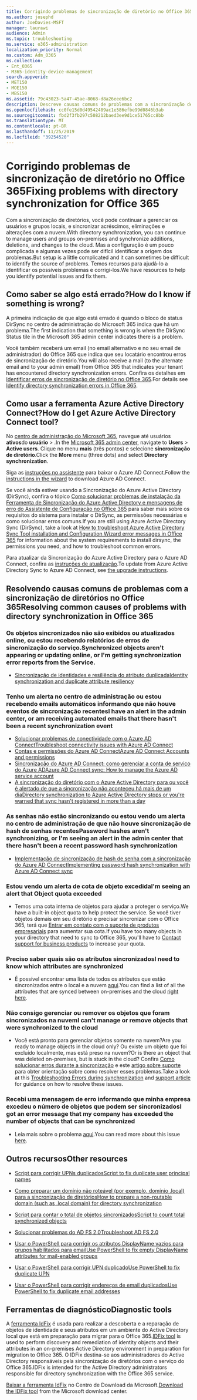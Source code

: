 ```yaml
---
title: Corrigindo problemas de sincronização de diretório no Office 365
ms.author: josephd
author: JoeDavies-MSFT
manager: laurawi
audience: Admin
ms.topic: troubleshooting
ms.service: o365-administration
localization_priority: Normal
ms.custom: Adm_O365
ms.collection:
- Ent_O365
- M365-identity-device-management
search.appverid:
- MET150
- MOE150
- MBS150
ms.assetid: 79c43023-5a47-45ae-8068-d8a26eee6bc2
description: Descreve causas comuns de problemas com a sincronização de diretórios no Office 365 e fornece alguns métodos para ajudar a solucionar problemas.
ms.openlocfilehash: cc0fe15d0d49542489ac1e586efbe99d0846b3ab
ms.sourcegitcommit: fbd2f3fb297c508212baed3ee9d1ce51765cc8bb
ms.translationtype: MT
ms.contentlocale: pt-BR
ms.lasthandoff: 11/25/2019
ms.locfileid: "39254520"
---
```

# <a name="fixing-problems-with-directory-synchronization-for-office-365"></a><span data-ttu-id="3bc98-103">Corrigindo problemas de sincronização de diretório no Office 365</span><span class="sxs-lookup"><span data-stu-id="3bc98-103">Fixing problems with directory synchronization for Office 365</span></span>

<span data-ttu-id="3bc98-104">Com a sincronização de diretórios, você pode continuar a gerenciar os usuários e grupos locais, e sincronizar acréscimos, eliminações e alterações com a nuvem.</span><span class="sxs-lookup"><span data-stu-id="3bc98-104">With directory synchronization, you can continue to manage users and groups on-premises and synchronize additions, deletions, and changes to the cloud.</span></span> <span data-ttu-id="3bc98-105">Mas a configuração é um pouco complicada e algumas vezes pode ser difícil identificar a origem dos problemas.</span><span class="sxs-lookup"><span data-stu-id="3bc98-105">But setup is a little complicated and it can sometimes be difficult to identify the source of problems.</span></span> <span data-ttu-id="3bc98-106">Temos recursos para ajudá-lo a identificar os possíveis problemas e corrigi-los.</span><span class="sxs-lookup"><span data-stu-id="3bc98-106">We have resources to help you identify potential issues and fix them.</span></span>
  
## <a name="how-do-i-know-if-something-is-wrong"></a><span data-ttu-id="3bc98-107">Como saber se algo está errado?</span><span class="sxs-lookup"><span data-stu-id="3bc98-107">How do I know if something is wrong?</span></span>

<span data-ttu-id="3bc98-108">A primeira indicação de que algo está errado é quando o bloco de status DirSync no centro de administração do Microsoft 365 indica que há um problema.</span><span class="sxs-lookup"><span data-stu-id="3bc98-108">The first indication that something is wrong is when the DirSync Status tile in the Microsoft 365 admin center indicates there is a problem.</span></span>
  
<span data-ttu-id="3bc98-109">Você também receberá um email (no email alternativo e no seu email de administrador) do Office 365 que indica que seu locatário encontrou erros de sincronização de diretório.</span><span class="sxs-lookup"><span data-stu-id="3bc98-109">You will also receive a mail (to the alternate email and to your admin email) from Office 365 that indicates your tenant has encountered directory synchronization errors.</span></span> <span data-ttu-id="3bc98-110">Confira os detalhes em [Identificar erros de sincronização de diretório no Office 365](identify-directory-synchronization-errors.md).</span><span class="sxs-lookup"><span data-stu-id="3bc98-110">For details see [Identify directory synchronization errors in Office 365](identify-directory-synchronization-errors.md).</span></span>
  
## <a name="how-do-i-get-azure-active-directory-connect-tool"></a><span data-ttu-id="3bc98-111">Como usar a ferramenta Azure Active Directory Connect?</span><span class="sxs-lookup"><span data-stu-id="3bc98-111">How do I get Azure Active Directory Connect tool?</span></span>

<span data-ttu-id="3bc98-112">No [centro de administração do Microsoft 365](https://admin.microsoft.com), navegue até usuários **ativos**do **usuário** \> .</span><span class="sxs-lookup"><span data-stu-id="3bc98-112">In the [Microsoft 365 admin center](https://admin.microsoft.com), navigate to **Users** \> **Active users**.</span></span> <span data-ttu-id="3bc98-113">Clique no menu **mais** (três pontos) e selecione **sincronização de diretório**.</span><span class="sxs-lookup"><span data-stu-id="3bc98-113">Click the **More** menu (three dots) and select **Directory synchronization**.</span></span> 
  
<span data-ttu-id="3bc98-114">Siga as [instruções no assistente](set-up-directory-synchronization.md) para baixar o Azure AD Connect.</span><span class="sxs-lookup"><span data-stu-id="3bc98-114">Follow the [instructions in the wizard](set-up-directory-synchronization.md) to download Azure AD Connect.</span></span> 
  
<span data-ttu-id="3bc98-115">Se você ainda estiver usando a Sincronização do Azure Active Directory (DirSync), confira o tópico [Como solucionar problemas de instalação da Ferramenta de Sincronização do Azure Active Directory e mensagens de erro do Assistente de Configuração no Office 365](https://go.microsoft.com/fwlink/p/?LinkId=396717) para saber mais sobre os requisitos do sistema para instalar o DirSync, as permissões necessárias e como solucionar erros comuns.</span><span class="sxs-lookup"><span data-stu-id="3bc98-115">If you are still using Azure Active Directory Sync (DirSync), take a look at [How to troubleshoot Azure Active Directory Sync Tool installation and Configuration Wizard error messages in Office 365](https://go.microsoft.com/fwlink/p/?LinkId=396717) for information about the system requirements to install dirsync, the permissions you need, and how to troubleshoot common errors.</span></span> 
  
<span data-ttu-id="3bc98-116">Para atualizar da Sincronização do Azure Active Directory para o Azure AD Connect, confira as [instruções de atualização](https://go.microsoft.com/fwlink/p/?LinkId=733240).</span><span class="sxs-lookup"><span data-stu-id="3bc98-116">To update from Azure Active Directory Sync to Azure AD Connect, see [the upgrade instructions](https://go.microsoft.com/fwlink/p/?LinkId=733240).</span></span>
  
## <a name="resolving-common-causes-of-problems-with-directory-synchronization-in-office-365"></a><span data-ttu-id="3bc98-117">Resolvendo causas comuns de problemas com a sincronização de diretórios no Office 365</span><span class="sxs-lookup"><span data-stu-id="3bc98-117">Resolving common causes of problems with directory synchronization in Office 365</span></span>

### <a name="synchronized-objects-arent-appearing-or-updating-online-or-im-getting-synchronization-error-reports-from-the-service"></a><span data-ttu-id="3bc98-118">**Os objetos sincronizados não são exibidos ou atualizados online, ou estou recebendo relatórios de erros de sincronização do serviço.**</span><span class="sxs-lookup"><span data-stu-id="3bc98-118">**Synchronized objects aren't appearing or updating online, or I'm getting synchronization error reports from the Service.**</span></span>

- [<span data-ttu-id="3bc98-119">Sincronização de identidades e resiliência do atributo duplicada</span><span class="sxs-lookup"><span data-stu-id="3bc98-119">Identity synchronization and duplicate attribute resiliency</span></span>](https://docs.microsoft.com/azure/active-directory/hybrid/how-to-connect-syncservice-duplicate-attribute-resiliency)

### <a name="i-have-an-alert-in-the-admin-center-or-am-receiving-automated-emails-that-there-hasnt-been-a-recent-synchronization-event"></a><span data-ttu-id="3bc98-120">**Tenho um alerta no centro de administração ou estou recebendo emails automáticos informando que não houve eventos de sincronização recentes**</span><span class="sxs-lookup"><span data-stu-id="3bc98-120">**I have an alert in the admin center, or am receiving automated emails that there hasn't been a recent synchronization event**</span></span>
- [<span data-ttu-id="3bc98-121">Solucionar problemas de conectividade com o Azure AD Connect</span><span class="sxs-lookup"><span data-stu-id="3bc98-121">Troubleshoot connectivity issues with Azure AD Connect</span></span>](https://docs.microsoft.com/azure/active-directory/hybrid/tshoot-connect-connectivity)
- [<span data-ttu-id="3bc98-122">Contas e permissões do Azure AD Connect</span><span class="sxs-lookup"><span data-stu-id="3bc98-122">Azure AD Connect Accounts and permissions</span></span>](https://go.microsoft.com/fwlink/p/?LinkId=820598)
- [<span data-ttu-id="3bc98-123">Sincronização do Azure AD Connect: como gerenciar a conta de serviço do Azure AD</span><span class="sxs-lookup"><span data-stu-id="3bc98-123">Azure AD Connect sync: How to manage the Azure AD service account</span></span>](https://docs.microsoft.com/azure/active-directory/hybrid/how-to-connect-azureadaccount)
- [<span data-ttu-id="3bc98-124">A sincronização do diretório com o Azure Active Directory para ou você é alertado de que a sincronização não aconteceu há mais de um dia</span><span class="sxs-lookup"><span data-stu-id="3bc98-124">Directory synchronization to Azure Active Directory stops or you're warned that sync hasn't registered in more than a day</span></span>](https://support.microsoft.com/help/2882421/directory-synchronization-to-azure-active-directory-stops-or-you-re-warned-that-sync-hasn-t-registered-in-more-than-a-day)

### <a name="password-hashes-arent-synchronizing-or-im-seeing-an-alert-in-the-admin-center-that-there-hasnt-been-a-recent-password-hash-synchronization"></a><span data-ttu-id="3bc98-125">**As senhas não estão sincronizando ou estou vendo um alerta no centro de administração de que não houve sincronização de hash de senhas recentes**</span><span class="sxs-lookup"><span data-stu-id="3bc98-125">**Password hashes aren't synchronizing, or I'm seeing an alert in the admin center that there hasn't been a recent password hash synchronization**</span></span>
- [<span data-ttu-id="3bc98-126">Implementação de sincronização de hash de senha com a sincronização do Azure AD Connect</span><span class="sxs-lookup"><span data-stu-id="3bc98-126">Implementing password hash synchronization with Azure AD Connect sync</span></span>](https://docs.microsoft.com/azure/active-directory/hybrid/how-to-connect-password-hash-synchronization)

### <a name="im-seeing-an-alert-that-object-quota-exceeded"></a><span data-ttu-id="3bc98-127">**Estou vendo um alerta de cota de objeto excedida**</span><span class="sxs-lookup"><span data-stu-id="3bc98-127">**I'm seeing an alert that Object quota exceeded**</span></span>
- <span data-ttu-id="3bc98-128">Temos uma cota interna de objetos para ajudar a proteger o serviço.</span><span class="sxs-lookup"><span data-stu-id="3bc98-128">We have a built-in object quota to help protect the service.</span></span> <span data-ttu-id="3bc98-129">Se você tiver objetos demais em seu diretório e precisar sincronizar com o Office 365, terá que [Entrar em contato com o suporte de produtos empresariais](https://support.office.com/article/32a17ca7-6fa0-4870-8a8d-e25ba4ccfd4b) para aumentar sua cota.</span><span class="sxs-lookup"><span data-stu-id="3bc98-129">If you have too many objects in your directory that need to sync to Office 365, you'll have to [Contact support for business products](https://support.office.com/article/32a17ca7-6fa0-4870-8a8d-e25ba4ccfd4b) to increase your quota.</span></span>

### <a name="i-need-to-know-which-attributes-are-synchronized"></a><span data-ttu-id="3bc98-130">**Preciso saber quais são os atributos sincronizados**</span><span class="sxs-lookup"><span data-stu-id="3bc98-130">**I need to know which attributes are synchronized**</span></span>
- <span data-ttu-id="3bc98-131">É possível encontrar uma lista de todos os atributos que estão sincronizados entre o local e a nuvem [aqui](https://go.microsoft.com/fwlink/p/?LinkId=396719).</span><span class="sxs-lookup"><span data-stu-id="3bc98-131">You can find a list of all the attributes that are synced between on-premises and the cloud [right here](https://go.microsoft.com/fwlink/p/?LinkId=396719).</span></span>

### <a name="i-cant-manage-or-remove-objects-that-were-synchronized-to-the-cloud"></a><span data-ttu-id="3bc98-132">**Não consigo gerenciar ou remover os objetos que foram sincronizados na nuvem**</span><span class="sxs-lookup"><span data-stu-id="3bc98-132">**I can't manage or remove objects that were synchronized to the cloud**</span></span>
- <span data-ttu-id="3bc98-133">Você está pronto para gerenciar objetos somente na nuvem?</span><span class="sxs-lookup"><span data-stu-id="3bc98-133">Are you ready to manage objects in the cloud only?</span></span> <span data-ttu-id="3bc98-134">Ou existe um objeto que foi excluído localmente, mas está preso na nuvem?</span><span class="sxs-lookup"><span data-stu-id="3bc98-134">Or is there an object that was deleted on-premises, but is stuck in the cloud?</span></span> <span data-ttu-id="3bc98-135">Confira [Como solucionar erros durante a sincronização](https://go.microsoft.com/fwlink/p/?linkid=842044) e este [artigo sobre suporte](https://go.microsoft.com/fwlink/p/?LinkId=396720) para obter orientação sobre como resolver esses problemas.</span><span class="sxs-lookup"><span data-stu-id="3bc98-135">Take a look at this [Troubleshooting Errors during synchronization](https://go.microsoft.com/fwlink/p/?linkid=842044) and [support article](https://go.microsoft.com/fwlink/p/?LinkId=396720) for guidance on how to resolve these issues.</span></span>

### <a name="i-got-an-error-message-that-my-company-has-exceeded-the-number-of-objects-that-can-be-synchronized"></a><span data-ttu-id="3bc98-136">**Recebi uma mensagem de erro informando que minha empresa excedeu o número de objetos que podem ser sincronizados**</span><span class="sxs-lookup"><span data-stu-id="3bc98-136">**I got an error message that my company has exceeded the number of objects that can be synchronized**</span></span>
- <span data-ttu-id="3bc98-137">Leia mais sobre o problema [aqui](https://go.microsoft.com/fwlink/p/?LinkId=396721).</span><span class="sxs-lookup"><span data-stu-id="3bc98-137">You can read more about this issue [here](https://go.microsoft.com/fwlink/p/?LinkId=396721).</span></span>
   
## <a name="other-resources"></a><span data-ttu-id="3bc98-138">Outros recursos</span><span class="sxs-lookup"><span data-stu-id="3bc98-138">Other resources</span></span>

- [<span data-ttu-id="3bc98-139">Script para corrigir UPNs duplicados</span><span class="sxs-lookup"><span data-stu-id="3bc98-139">Script to fix duplicate user principal names</span></span>](https://go.microsoft.com/fwlink/p/?LinkId=396725)
    
- [<span data-ttu-id="3bc98-140">Como preparar um domínio não roteável (por exemplo, domínio .local) para a sincronização de diretórios</span><span class="sxs-lookup"><span data-stu-id="3bc98-140">How to prepare a non-routable domain (such as .local domain) for directory synchronization</span></span>](prepare-a-non-routable-domain-for-directory-synchronization.md)
    
- [<span data-ttu-id="3bc98-141">Script para contar o total de objetos sincronizados</span><span class="sxs-lookup"><span data-stu-id="3bc98-141">Script to count total synchronized objects</span></span>](https://go.microsoft.com/fwlink/p/?LinkId=396726)
    
- [<span data-ttu-id="3bc98-142">Solucionar problemas do AD FS 2.0</span><span class="sxs-lookup"><span data-stu-id="3bc98-142">Troubleshoot AD FS 2.0</span></span>](https://go.microsoft.com/fwlink/p/?LinkId=396727)
    
- [<span data-ttu-id="3bc98-143">Usar o PowerShell para corrigir os atributos DisplayName vazios para grupos habilitados para email</span><span class="sxs-lookup"><span data-stu-id="3bc98-143">Use PowerShell to fix empty DisplayName attributes for mail-enabled groups</span></span>](https://go.microsoft.com/fwlink/p/?LinkId=396728)
    
- [<span data-ttu-id="3bc98-144">Usar o PowerShell para corrigir UPN duplicado</span><span class="sxs-lookup"><span data-stu-id="3bc98-144">Use PowerShell to fix duplicate UPN</span></span>](https://go.microsoft.com/fwlink/p/?LinkId=396730)
    
- [<span data-ttu-id="3bc98-145">Usar o PowerShell para corrigir endereços de email duplicados</span><span class="sxs-lookup"><span data-stu-id="3bc98-145">Use PowerShell to fix duplicate email addresses</span></span>](https://go.microsoft.com/fwlink/p/?LinkId=396731)
    
## <a name="diagnostic-tools"></a><span data-ttu-id="3bc98-146">Ferramentas de diagnóstico</span><span class="sxs-lookup"><span data-stu-id="3bc98-146">Diagnostic tools</span></span>

<span data-ttu-id="3bc98-147">A [ferramenta IdFix](prepare-directory-attributes-for-synch-with-idfix.md) é usada para realizar a descoberta e a reparação de objetos de identidade e seus atributos em um ambiente do Active Directory local que está em preparação para migrar para o Office 365.</span><span class="sxs-lookup"><span data-stu-id="3bc98-147">[IDFix tool](prepare-directory-attributes-for-synch-with-idfix.md) is used to perform discovery and remediation of identity objects and their attributes in an on-premises Active Directory environment in preparation for migration to Office 365.</span></span> <span data-ttu-id="3bc98-148">O IDFix destina-se aos administradores do Active Directory responsáveis pela sincronização de diretórios com o serviço do Office 365.</span><span class="sxs-lookup"><span data-stu-id="3bc98-148">IDFix is intended for the Active Directory administrators responsible for directory synchronization with the Office 365 service.</span></span> 

<span data-ttu-id="3bc98-149">[Baixar a ferramenta IdFix](https://go.microsoft.com/fwlink/p/?LinkId=396718) no Centro de Download da Microsoft.</span><span class="sxs-lookup"><span data-stu-id="3bc98-149">[Download the IDFix tool](https://go.microsoft.com/fwlink/p/?LinkId=396718) from the Microsoft download center.</span></span>